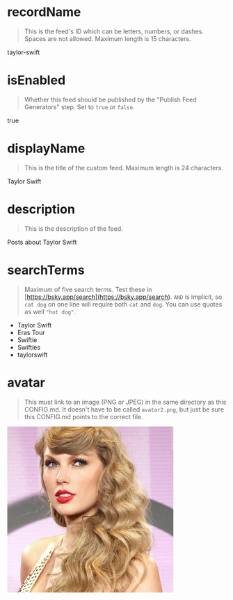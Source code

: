 
# recordName

> This is the feed's ID which can be letters, numbers, or dashes. Spaces are not allowed. Maximum length is 15 characters.

taylor-swift

# isEnabled

> Whether this feed should be published by the "Publish Feed Generators" step. Set to `true` or `false`.

true

# displayName

> This is the title of the custom feed. Maximum length is 24 characters.

Taylor Swift

# description

> This is the description of the feed.

Posts about Taylor Swift

# searchTerms

> Maximum of five search terms. Test these in [https://bsky.app/search](https://bsky.app/search). `AND` is implicit, so `cat dog` on one line will require both `cat` and `dog`. You can use quotes as well `"hot dog"`.

- Taylor Swift
- Eras Tour
- Swiftie
- Swifties
- taylorswift

# avatar

> This must link to an image (PNG or JPEG) in the same directory as this CONFIG.md. It doesn't have to be called `avatar2.png`, but just be sure this CONFIG.md points to the correct file.

![](taylor-swift.png)

